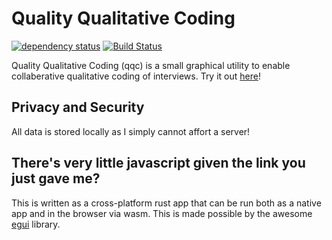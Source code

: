 # Quality Qualitative Coding

[![dependency status](https://deps.rs/repo/github/emilk/eframe_template/status.svg)](https://deps.rs/repo/github/emilk/eframe_template)
[![Build Status](https://github.com/emilk/eframe_template/workflows/CI/badge.svg)](https://github.com/emilk/eframe_template/actions?workflow=CI)

Quality Qualitative Coding (qqc) is a small graphical utility to enable collaberative qualitative coding of interviews. Try it out [here](https://marcusdunn.github.io/qqc/)!

## Privacy and Security

All data is stored locally as I simply cannot affort a server!

## There's very little javascript given the link you just gave me?

This is written as a cross-platform rust app that can be run both as a native app and in the browser via wasm. This is made possible by the awesome [egui](https://github.com/emilk/egui/) library. 
